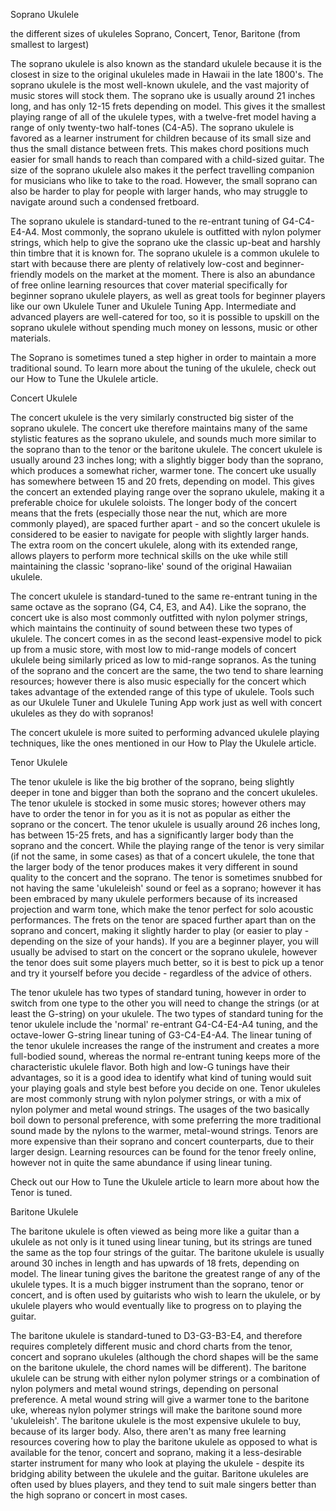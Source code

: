 Soprano Ukulele

the different sizes of ukuleles
Soprano, Concert, Tenor, Baritone
(from smallest to largest)

The soprano ukulele is also known as the standard ukulele because it is the closest in size to the original ukuleles made in Hawaii in the late 1800's. The soprano ukulele is the most well-known ukulele, and the vast majority of music stores will stock them. The soprano uke is usually around 21 inches long, and has only 12-15 frets depending on model. This gives it the smallest playing range of all of the ukulele types, with a twelve-fret model having a range of only twenty-two half-tones (C4-A5). The soprano ukulele is favored as a learner instrument for children because of its small size and thus the small distance between frets. This makes chord positions much easier for small hands to reach than compared with a child-sized guitar. The size of the soprano ukulele also makes it the perfect travelling companion for musicians who like to take to the road. However, the small soprano can also be harder to play for people with larger hands, who may struggle to navigate around such a condensed fretboard.

The soprano ukulele is standard-tuned to the re-entrant tuning of G4-C4-E4-A4. Most commonly, the soprano ukulele is outfitted with nylon polymer strings, which help to give the soprano uke the classic up-beat and harshly thin timbre that it is known for. The soprano ukulele is a common ukulele to start with because there are plenty of relatively low-cost and beginner-friendly models on the market at the moment. There is also an abundance of free online learning resources that cover material specifically for beginner soprano ukulele players, as well as great tools for beginner players like our own Ukulele Tuner and Ukulele Tuning App. Intermediate and advanced players are well-catered for too, so it is possible to upskill on the soprano ukulele without spending much money on lessons, music or other materials.

The Soprano is sometimes tuned a step higher in order to maintain a more traditional sound. To learn more about the tuning of the ukulele, check out our How to Tune the Ukulele article.

Concert Ukulele

The concert ukulele is the very similarly constructed big sister of the soprano ukulele. The concert uke therefore maintains many of the same stylistic features as the soprano ukulele, and sounds much more similar to the soprano than to the tenor or the baritone ukulele. The concert ukulele is usually around 23 inches long; with a slightly bigger body than the soprano, which produces a somewhat richer, warmer tone. The concert uke usually has somewhere between 15 and 20 frets, depending on model. This gives the concert an extended playing range over the soprano ukulele, making it a preferable choice for ukulele soloists. The longer body of the concert means that the frets (especially those near the nut, which are more commonly played), are spaced further apart - and so the concert ukulele is considered to be easier to navigate for people with slightly larger hands. The extra room on the concert ukulele, along with its extended range, allows players to perform more technical skills on the uke while still maintaining the classic 'soprano-like' sound of the original Hawaiian ukulele.

The concert ukulele is standard-tuned to the same re-entrant tuning in the same octave as the soprano (G4, C4, E3, and A4). Like the soprano, the concert uke is also most commonly outfitted with nylon polymer strings, which maintains the continuity of sound between these two types of ukulele. The concert comes in as the second least-expensive model to pick up from a music store, with most low to mid-range models of concert ukulele being similarly priced as low to mid-range sopranos. As the tuning of the soprano and the concert are the same, the two tend to share learning resources; however there is also music especially for the concert which takes advantage of the extended range of this type of ukulele. Tools such as our Ukulele Tuner and Ukulele Tuning App work just as well with concert ukuleles as they do with sopranos!

The concert ukulele is more suited to performing advanced ukulele playing techniques, like the ones mentioned in our How to Play the Ukulele article.

Tenor Ukulele

The tenor ukulele is like the big brother of the soprano, being slightly deeper in tone and bigger than both the soprano and the concert ukuleles. The tenor ukulele is stocked in some music stores; however others may have to order the tenor in for you as it is not as popular as either the soprano or the concert. The tenor ukulele is usually around 26 inches long, has between 15-25 frets, and has a significantly larger body than the soprano and the concert. While the playing range of the tenor is very similar (if not the same, in some cases) as that of a concert ukulele, the tone that the larger body of the tenor produces makes it very different in sound quality to the concert and the soprano. The tenor is sometimes snubbed for not having the same 'ukuleleish' sound or feel as a soprano; however it has been embraced by many ukulele performers because of its increased projection and warm tone, which make the tenor perfect for solo acoustic performances. The frets on the tenor are spaced further apart than on the soprano and concert, making it slightly harder to play (or easier to play - depending on the size of your hands). If you are a beginner player, you will usually be advised to start on the concert or the soprano ukulele, however the tenor does suit some players much better, so it is best to pick up a tenor and try it yourself before you decide - regardless of the advice of others.

The tenor ukulele has two types of standard tuning, however in order to switch from one type to the other you will need to change the strings (or at least the G-string) on your ukulele. The two types of standard tuning for the tenor ukulele include the 'normal' re-entrant G4-C4-E4-A4 tuning, and the octave-lower G-string linear tuning of G3-C4-E4-A4. The linear tuning of the tenor ukulele increases the range of the instrument and creates a more full-bodied sound, whereas the normal re-entrant tuning keeps more of the characteristic ukulele flavor. Both high and low-G tunings have their advantages, so it is a good idea to identify what kind of tuning would suit your playing goals and style best before you decide on one. Tenor ukuleles are most commonly strung with nylon polymer strings, or with a mix of nylon polymer and metal wound strings. The usages of the two basically boil down to personal preference, with some preferring the more traditional sound made by the nylons to the warmer, metal-wound strings. Tenors are more expensive than their soprano and concert counterparts, due to their larger design. Learning resources can be found for the tenor freely online, however not in quite the same abundance if using linear tuning.

Check out our How to Tune the Ukulele article to learn more about how the Tenor is tuned.

Baritone Ukulele

The baritone ukulele is often viewed as being more like a guitar than a ukulele as not only is it tuned using linear tuning, but its strings are tuned the same as the top four strings of the guitar. The baritone ukulele is usually around 30 inches in length and has upwards of 18 frets, depending on model. The linear tuning gives the baritone the greatest range of any of the ukulele types. It is a much bigger instrument than the soprano, tenor or concert, and is often used by guitarists who wish to learn the ukulele, or by ukulele players who would eventually like to progress on to playing the guitar.

The baritone ukulele is standard-tuned to D3-G3-B3-E4, and therefore requires completely different music and chord charts from the tenor, concert and soprano ukuleles (although the chord shapes will be the same on the baritone ukulele, the chord names will be different). The baritone ukulele can be strung with either nylon polymer strings or a combination of nylon polymers and metal wound strings, depending on personal preference. A metal wound string will give a warmer tone to the baritone uke, whereas nylon polymer strings will make the baritone sound more 'ukuleleish'. The baritone ukulele is the most expensive ukulele to buy, because of its larger body. Also, there aren't as many free learning resources covering how to play the baritone ukulele as opposed to what is available for the tenor, concert and soprano, making it a less-desirable starter instrument for many who look at playing the ukulele - despite its bridging ability between the ukulele and the guitar. Baritone ukuleles are often used by blues players, and they tend to suit male singers better than the high soprano or concert in most cases.

